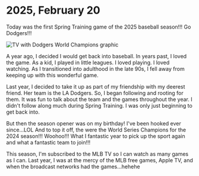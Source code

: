 # 2025, February 20

Today was the first Spring Training game of the 2025 baseball season!!! Go Dodgers!!!

![TV with Dodgers World Champions graphic](/photos/photo-a-day/2025/02/media/IMG_6307.jpeg)

A year ago, I decided I would get back into baseball. In years past, I loved the game. As a kid, I played in little leagues. I loved playing. I loved watching. As I transitioned into adulthood in the late 90s, I fell away from keeping up with this wonderful game.

Last year, I decided to take it up as part of my friendship with my deerest friend. Her team is the LA Dodgers. So, I began following and rooting for them. It was fun to talk about the team and the games throughout the year. I didn't follow along much during Spring Training. I was only just beginning to get back into.

But then the season opener was on my birthday! I've been hooked ever since...LOL And to top it off, the were the World Series Champions for the 2024 season!!! Woohoo!!! What I fantastic year to pick up the sport again and what a fantastic team to join!!!

This season, I'm subscribed to the MLB TV so I can watch as many games as I can. Last year, I was at the mercy of the MLB free games, Apple TV, and when the broadcast networks had the games...hehehe